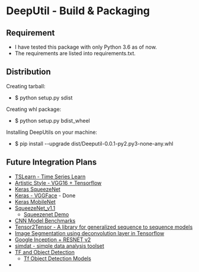 # DeepUtil -  Build & Packaging

## Requirement
  - I have tested this package with only Python 3.6 as of now. 
  - The requirements are listed into requirements.txt.
  
## Distribution
  Creating tarball:
  - $ python setup.py sdist
  
  Creating whl package:
  - $ python setup.py bdist_wheel
  
  Installing DeepUtils on your machine:
  - $ pip install --upgrade dist/Deeputil-0.0.1-py2.py3-none-any.whl

## Future Integration Plans ##
 - [TSLearn - Time Series Learn](http://tslearn.readthedocs.io/en/latest/index.html#)
 - [Artistic Style - VGG16 + Tensorflow](https://github.com/janivanecky/Artistic-Style)
 - [Keras SqueezeNet](https://github.com/rcmalli/keras-squeezenet)
 - [Keras - VGGFace](https://github.com/rcmalli/keras-vggface) - Done
 - [Keras MobileNet](https://github.com/rcmalli/keras-mobilenet)
 - [SqueezeNet_v1.1](https://github.com/DeepScale/SqueezeNet/tree/master/SqueezeNet_v1.1)
   - [Squeezenet Demo](https://github.com/DT42/squeezenet_demo)
 - [CNN Model Benchmarks](https://github.com/jcjohnson/cnn-benchmarks)  
 - [Tensor2Tensor - A library for generalized sequence to sequence models](https://github.com/tensorflow/tensor2tensor)
 - [Image Segmentation using deconvolution layer in Tensorflow](http://cv-tricks.com/image-segmentation/transpose-convolution-in-tensorflow/)
 - [Google Inception + RESNET v2](https://github.com/transcranial/inception-resnet-v2/blob/master/inception-resnet-v2.ipynb)
 - [simdat - simple data analysis toolset](https://github.com/tammyyang/simdat/)
 - [TF and Object Detection](https://github.com/datitran/object_detector_app)
   - [Tf Object Detection Models](https://github.com/tensorflow/models/tree/master/object_detection)
 - []()
 
